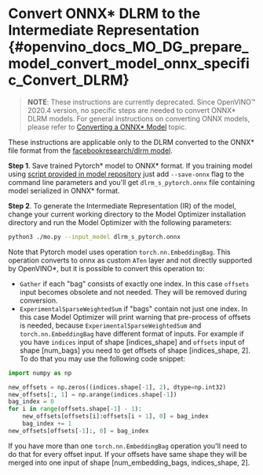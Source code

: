 # Convert ONNX* DLRM to the Intermediate Representation {#openvino_docs_MO_DG_prepare_model_convert_model_onnx_specific_Convert_DLRM}

> **NOTE**: These instructions are currently deprecated. Since OpenVINO™ 2020.4 version, no specific steps are needed to convert ONNX\* DLRM models. For general instructions on converting ONNX models, please refer to [Converting a ONNX* Model](../Convert_Model_From_ONNX.md) topic.

These instructions are applicable only to the DLRM converted to the ONNX* file format from the [facebookresearch/dlrm model](https://github.com/facebookresearch/dlrm).

**Step 1**. Save trained Pytorch* model to ONNX* format. If you training model using [script provided in model repository](https://github.com/facebookresearch/dlrm/blob/master/dlrm_s_pytorch.py) just add `--save-onnx` flag to the command line parameters and you'll get `dlrm_s_pytorch.onnx` file containing model serialized in ONNX* format.

**Step 2**. To generate the Intermediate Representation (IR) of the model, change your current working directory to the Model Optimizer installation directory and run the Model Optimizer with the following parameters:
```sh
python3 ./mo.py --input_model dlrm_s_pytorch.onnx
```

Note that Pytorch model uses operation `torch.nn.EmbeddingBag`. This operation converts to onnx as custom `ATen` layer and not directly supported by OpenVINO*, but it is possible to convert this operation to:
* `Gather` if each "bag" consists of exactly one index. In this case `offsets` input becomes obsolete and not needed. They will be removed during conversion.
* `ExperimentalSparseWeightedSum` if "bags" contain not just one index. In this case Model Optimizer will print warning that pre-process of offsets is needed, because `ExperimentalSparseWeightedSum` and `torch.nn.EmbeddingBag` have different format of inputs.
For example if you have `indices` input of shape [indices_shape] and `offsets` input of shape [num_bags] you need to get offsets of shape [indices_shape, 2]. To do that you may use the following code snippet:
```python
import numpy as np

new_offsets = np.zeros((indices.shape[-1], 2), dtype=np.int32)
new_offsets[:, 1] = np.arange(indices.shape[-1])
bag_index = 0
for i in range(offsets.shape[-1] - 1):
    new_offsets[offsets[i]:offsets[i + 1], 0] = bag_index
    bag_index += 1
new_offsets[offsets[-1]:, 0] = bag_index
```
If you have more than one `torch.nn.EmbeddingBag` operation you'll need to do that for every offset input. If your offsets have same shape they will be merged into one input of shape [num_embedding_bags, indices_shape, 2].

